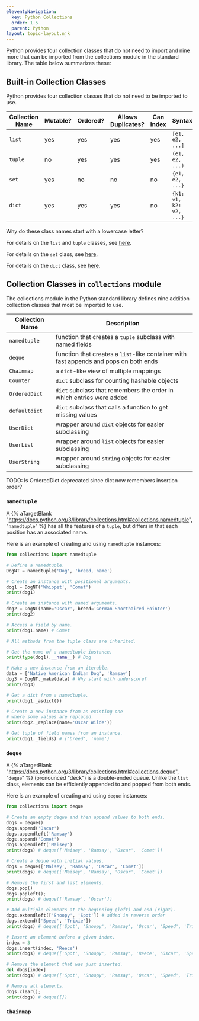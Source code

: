 ```yaml
---
eleventyNavigation:
  key: Python Collections
  order: 1.5
  parent: Python
layout: topic-layout.njk
---
```


<!-- markdownlint-disable MD013 -->

Python provides
four collection classes that do not need to import and
nine more that can be imported from
the collections module in the standard library.
The table below summarizes these:

## Built-in Collection Classes

Python provides four collection classes that do not need to be imported to use.

| Collection Name | Mutable? | Ordered? | Allows Duplicates? | Can Index | Syntax                  |
| --------------- | -------- | -------- | ------------------ | --------- | ----------------------- |
| `list`          | yes      | yes      | yes                | yes       | `[e1, e2, ...]`         |
| `tuple`         | no       | yes      | yes                | yes       | `(e1, e2, ...)`         |
| `set`           | yes      | no       | no                 | no        | `{e1, e2, ...}`         |
| `dict`          | yes      | yes      | yes                | no        | `{k1: v1, k2: v2, ...}` |

Why do these class names start with a lowercase letter?

For details on the `list` and `tuple` classes,
see [here](/blog/python/python-compared-to-js/#sequences).

For details on the `set` class,
see [here](/blog/python/python-compared-to-js/#sets).

For details on the `dict` class,
see [here](/blog/python/python-compared-to-js/#key-value-collections).

## Collection Classes in `collections` module

The collections module in the Python standard library
defines nine addition collection classes that most be imported to use.

| Collection Name | Description                                                                           |
| --------------- | ------------------------------------------------------------------------------------- |
| `namedtuple`    | function that creates a `tuple` subclass with named fields                            |
| `deque`         | function that creates a `list`-like container with fast appends and pops on both ends |
| `Chainmap`      | a `dict`-like view of multiple mappings                                               |
| `Counter`       | `dict` subclass for counting hashable objects                                         |
| `OrderedDict`   | `dict` subclass that remembers the order in which entries were added                  |
| `defaultdict`   | `dict` subclass that calls a function to get missing values                           |
| `UserDict`      | wrapper around `dict` objects for easier subclassing                                  |
| `UserList`      | wrapper around `list` objects for easier subclassing                                  |
| `UserString`    | wrapper around `string` objects for easier subclassing                                |

TODO: Is OrderedDict deprecated since dict now remembers insertion order?

### `namedtuple`

A {% aTargetBlank
"https://docs.python.org/3/library/collections.html#collections.namedtuple",
"`namedtuple`" %} has all the features of a `tuple`,
but differs in that each position has an associated name.

Here is an example of creating and using `namedtuple` instances:

```python
from collections import namedtuple

# Define a namedtuple.
DogNT = namedtuple('Dog', 'breed, name')

# Create an instance with positional arguments.
dog1 = DogNT('Whippet', 'Comet')
print(dog1)

# Create an instance with named arguments.
dog2 = DogNT(name='Oscar', breed='German Shorthaired Pointer')
print(dog2)

# Access a field by name.
print(dog1.name) # Comet

# All methods from the tuple class are inherited.

# Get the name of a namedtuple instance.
print(type(dog1).__name__) # Dog

# Make a new instance from an iterable.
data = ['Native American Indian Dog', 'Ramsay']
dog3 = DogNT._make(data) # Why start with underscore?
print(dog3)

# Get a dict from a namedtuple.
print(dog1._asdict())

# Create a new instance from an existing one
# where some values are replaced.
print(dog2._replace(name='Oscar Wilde'))

# Get tuple of field names from an instance.
print(dog1._fields) # ('breed', 'name')
```

### `deque`

A {% aTargetBlank
"https://docs.python.org/3/library/collections.html#collections.deque",
"`deque`" %} (pronounced "deck") is a double-ended queue.
Unlike the `list` class, elements can be efficiently
appended to and popped from both ends.

Here is an example of creating and using `deque` instances:

```python
from collections import deque

# Create an empty deque and then append values to both ends.
dogs = deque()
dogs.append('Oscar')
dogs.appendleft('Ramsay')
dogs.append('Comet')
dogs.appendleft('Maisey')
print(dogs) # deque(['Maisey', 'Ramsay', 'Oscar', 'Comet'])

# Create a deque with initial values.
dogs = deque(['Maisey', 'Ramsay', 'Oscar', 'Comet'])
print(dogs) # deque(['Maisey', 'Ramsay', 'Oscar', 'Comet'])

# Remove the first and last elements.
dogs.pop()
dogs.popleft();
print(dogs) # deque(['Ramsay', 'Oscar'])

# Add multiple elements at the beginning (left) and end (right).
dogs.extendleft(['Snoopy', 'Spot']) # added in reverse order
dogs.extend(['Speed', 'Trixie'])
print(dogs) # deque(['Spot', 'Snoopy', 'Ramsay', 'Oscar', 'Speed', 'Trixie'])

# Insert an element before a given index.
index = 3
dogs.insert(index, 'Reece')
print(dogs) # deque(['Spot', 'Snoopy', 'Ramsay', 'Reece', 'Oscar', 'Speed', 'Trixie'])

# Remove the element that was just inserted.
del dogs[index]
print(dogs) # deque(['Spot', 'Snoopy', 'Ramsay', 'Oscar', 'Speed', 'Trixie'])

# Remove all elements.
dogs.clear();
print(dogs) # deque([])
```

### `Chainmap`
